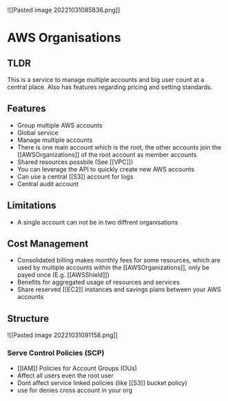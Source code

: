 ![[Pasted image 20221031085836.png]]
# AWS Organisations

## TLDR
This is a service to manage multiple accounts and big user count at a central place. Also has features regarding pricing and setting standards.

## Features
- Group multiple AWS accounts
- Global service
- Manage multiple accounts
- There is one main account which is the root, the other accounts  join the [[AWSOrganizations]] of the root account as member accounts
- Shared resources possbile (See [[VPC]])
- You can leverage the API to quickly create new AWS accounts
- Can use a central [[S3]] account for logs
- Central audit account

## Limitations
- A single account can not be in two diffrent organisations

## Cost Management
- Consolidated billing makes monthly fees for some resources, which are used by multiple accounts within the [[AWSOrganizations]], only be payed once (E.g. [[AWSShield]])
- Benefits for aggregated usage of resources and services
- Share reserved [[EC2]] instances and savings plans between your AWS  accounts


## Structure
![[Pasted image 20221031091158.png]]

### Serve Control Policies (SCP)
- [[IAM]] Policies for Account Groups (OUs)
- Affect all users even the root user
- Dont affect service linked policies (like [[S3]] bucket policy)
- use for denies cross account in your org
